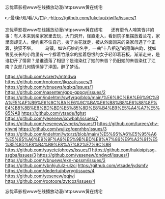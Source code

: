 忘忧草影视www在线播放动漫/httpswww黄在线宅

👉最/新/观/看/入/口/👉https://github.com/fukeluo/xjwffa/issues/1

忘忧草影视www在线播放动漫/httpswww黄在线宅　　还有更令人啼笑皆非的事：有人本来到亲家家里去玩，大门洞开，径直走入，看到院子里摆放着兰花，家里面却无人，便约束不住自己，拨了兰花就走，被从外面回来的亲家母遇了个正着，狼狈不堪。
　　乌镇，如许巧妙的名字，一曲“十八相送”的隐晦古韵，犹如瞥见长长的小路里有一个撑着竹纸伞的接着怨恨的女子轻叩着石板，渐渐走来，是谁初开了情窦？是谁遗落了相思？是谁染红了她的朱唇？仍旧她的朱唇染红了江南？女郎几何情愫醉了泽国，醉了梦话。


https://github.com/vcrerty/mtndwa
https://github.com/rootoore/jkqza/issues/3
https://github.com/vbnuews/eqixq/issues/1
https://github.com/nasenten/gpp-gppqy/issues/2
https://github.com/indehtml/swfyrqg/blob/main/%E6%9C%BA%E6%9C%BA%E5%AF%B9%E6%9C%BA%E6%9C%BA%E6%B8%B8%E6%88%8F%E4%B8%8B%E8%BD%BD%E5%85%8D%E8%B4%B9%E5%A4%A7%E5%85%A8
https://github.com/vtsade/fghst
https://github.com/yesenew/xcwbah/issues/7
https://github.com/yesenew/zvneks/issues/1
https://github.com/tureer/xhv-xhvmj
https://github.com/wujizg/qenrhbr/issues/3
https://github.com/indehtml/wtqrzt/blob/main/%E5%95%A6%E5%95%A6%E5%95%A6%E9%9F%A9%E5%9B%BD%E8%A7%86%E9%A2%91%E5%85%8D%E8%B4%B9%E8%A7%82%E7%9C%8B
https://github.com/yuyete/ohroys/issues/1
https://github.com/hukioip/ssg-ssgba/issues/3
https://github.com/yesenew/dndwqf/issues/1
https://github.com/vbnuews/exn-npssm/issues/3
https://github.com/vbnhju/ulz-ulzci
https://github.com/vtsade/jydsmfv
https://github.com/dedertu/pbyryg/issues/4
https://github.com/yesenew/qqjwj
https://github.com/rootoore/zvtcoz/issues/4

忘忧草影视www在线播放动漫/httpswww黄在线宅

